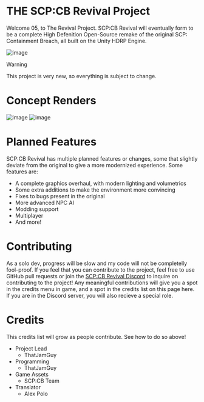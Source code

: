 # THE SCP:CB Revival Project
Welcome 05, to The Revival Project.
SCP:CB Revival will eventually form to be a complete High Defenition Open-Source remake of the original SCP: Containment Breach, all built on the Unity HDRP Engine.

![image](https://github.com/user-attachments/assets/6191c963-e6da-43e7-9efd-66b3f76b4f7d)

> [!WARNING]
> This project is very new, so everything is subject to change.

# Concept Renders
![image](https://github.com/user-attachments/assets/6f0b1dcd-967f-4f91-a124-ebcc1153dae0)
![image](https://github.com/user-attachments/assets/a1fc942a-6b32-4f11-9786-dc5584dffae7)

# Planned Features
SCP:CB Revival has multiple planned features or changes, some that slightly deviate from the original to give a more modernized experience. Some features are:
- A complete graphics overhaul, with modern lighting and volumetrics
- Some extra additions to make the environment more convincing
- Fixes to bugs present in the original
- More advanced NPC AI
- Modding support
- Multiplayer
- And more!

# Contributing
As a solo dev, progress will be slow and my code will not be completelly fool-proof. If you feel that you can contribute to the project, feel free to use GitHub pull requests or join the [SCP:CB Revival Discord](https://discord.gg/rarnCP68Dk) to inquire on contributing to the project! Any meaningful contributions will give you a spot in the credits menu in game, and a spot in the credits list on this page here. If you are in the Discord server, you will also recieve a special role.

# Credits
This credits list will grow as people contribute. See how to do so above!

- Project Lead
  - ThatJamGuy
- Programming
  - ThatJamGuy
- Game Assets
  - SCP:CB Team
- Translator
  - Alex Polo
